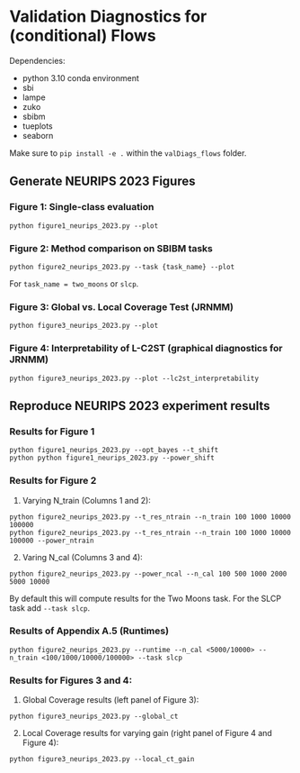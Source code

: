 # Validation Diagnostics for (conditional) Flows

Dependencies: 
- python 3.10 conda environment
- sbi
- lampe
- zuko
- sbibm
- tueplots
- seaborn

Make sure to `pip install -e .` within the `valDiags_flows` folder.

## Generate NEURIPS 2023 Figures

### Figure 1: Single-class evaluation
```
python figure1_neurips_2023.py --plot
```

### Figure 2: Method comparison on SBIBM tasks
```
python figure2_neurips_2023.py --task {task_name} --plot
```
For `task_name = two_moons` or `slcp`.

### Figure 3: Global vs. Local Coverage Test (JRNMM)
```
python figure3_neurips_2023.py --plot
```

### Figure 4: Interpretability of L-C2ST (graphical diagnostics for JRNMM)
```
python figure3_neurips_2023.py --plot --lc2st_interpretability
```

## Reproduce NEURIPS 2023 experiment results

### Results for Figure 1
```
python figure1_neurips_2023.py --opt_bayes --t_shift
python python figure1_neurips_2023.py --power_shift
```
### Results for Figure 2
1. Varying N_train (Columns 1 and 2):
```
python figure2_neurips_2023.py --t_res_ntrain --n_train 100 1000 10000 100000
python figure2_neurips_2023.py --t_res_ntrain --n_train 100 1000 10000 100000 --power_ntrain
```
2. Varing N_cal (Columns 3 and 4):
```
python figure2_neurips_2023.py --power_ncal --n_cal 100 500 1000 2000 5000 10000
```
By default this will compute results for the Two Moons task. For the SLCP task add `--task slcp`.

### Results of Appendix A.5 (Runtimes)
```
python figure2_neurips_2023.py --runtime --n_cal <5000/10000> --n_train <100/1000/10000/100000> --task slcp
```

### Results for Figures 3 and 4:
1. Global Coverage results (left panel of Figure 3):
```
python figure3_neurips_2023.py --global_ct
```
2. Local Coverage results for varying gain (right panel of Figure 4 and Figure 4):
```
python figure3_neurips_2023.py --local_ct_gain
```


